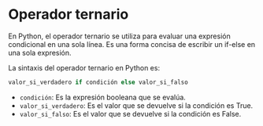 # Operador ternario

En Python, el operador ternario se utiliza para evaluar una expresión condicional en una sola línea. Es una forma concisa de escribir un if-else en una sola expresión.

La sintaxis del operador ternario en Python es:

```python
valor_si_verdadero if condición else valor_si_falso
```

- `condición`: Es la expresión booleana que se evalúa.
- `valor_si_verdadero`: Es el valor que se devuelve si la condición es True.
- `valor_si_falso`: Es el valor que se devuelve si la condición es False.